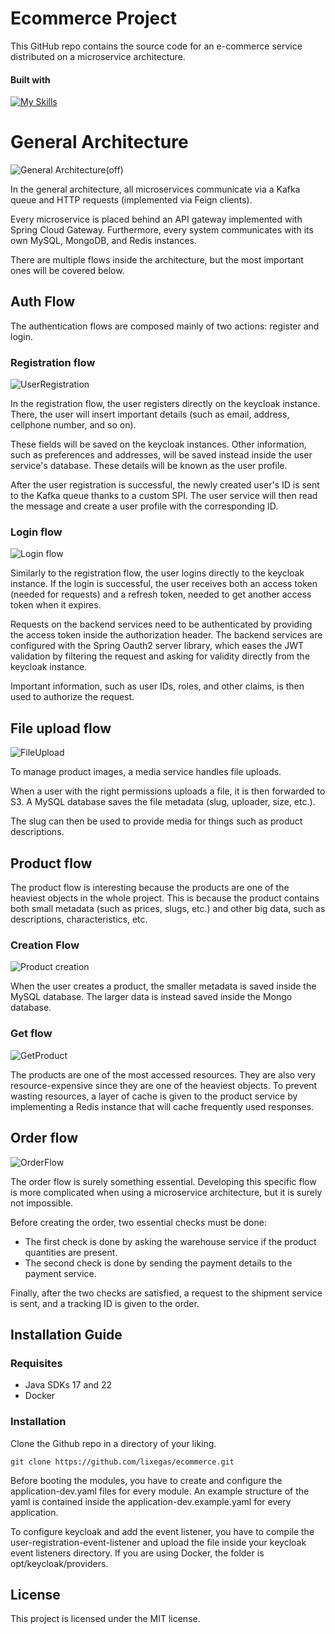 # Ecommerce Project
This GitHub repo contains the source code for an e-commerce service distributed on a microservice architecture.
#### Built with 
[![My Skills](https://skillicons.dev/icons?i=java,spring,kafka,mysql,mongodb,redis,aws,docker&theme=light)](https://skillicons.dev)

# General Architecture
![General Architecture(off)](https://github.com/user-attachments/assets/10dd0181-6339-454f-af21-1a518068072e)

In the general architecture, all microservices communicate via a Kafka queue and HTTP requests (implemented via Feign clients). 

Every microservice is placed behind an API gateway implemented with Spring Cloud Gateway. Furthermore, every system communicates with its own MySQL, MongoDB, and Redis instances. 

There are multiple flows inside the architecture, but the most important ones will be covered below.

## Auth Flow
The authentication flows are composed mainly of two actions: register and login.

### Registration flow
![UserRegistration](https://github.com/user-attachments/assets/6446c3f9-6e3b-44dc-85fb-78a5ac2e62de)

In the registration flow, the user registers directly on the keycloak instance. There, the user will insert important details (such as email, address, cellphone number, and so on). 

These fields will be saved on the keycloak instances. Other information, such as preferences and addresses, will be saved instead inside the user service's database. These details will be known as the user profile.

After the user registration is successful, the newly created user's ID is sent to the Kafka queue thanks to a custom SPI. The user service will then read the message and create a user profile with the corresponding ID.

### Login flow
![Login flow](https://github.com/user-attachments/assets/43946f5e-8a1e-4a65-821b-ea60d86c5662)

Similarly to the registration flow, the user logins directly to the keycloak instance. If the login is successful, the user receives both an access token (needed for requests) and a refresh token, needed to get another access token when it expires.

Requests on the backend services need to be authenticated by providing the access token inside the authorization header. The backend services are configured with the Spring Oauth2 server library, which eases the JWT validation by filtering the request and asking for validity directly from the keycloak instance.

Important information, such as user IDs, roles, and other claims, is then used to authorize the request.

## File upload flow
![FileUpload](https://github.com/user-attachments/assets/4b372ba0-bde0-4506-9201-a769012ec683)

To manage product images, a media service handles file uploads.

When a user with the right permissions uploads a file, it is then forwarded to S3. A MySQL database saves the file metadata (slug, uploader, size, etc.).

The slug can then be used to provide media for things such as product descriptions.
## Product flow
The product flow is interesting because the products are one of the heaviest objects in the whole project. This is because the product contains both small metadata (such as prices, slugs, etc.) and other big data, such as descriptions, characteristics, etc.

### Creation Flow
![Product creation](https://github.com/user-attachments/assets/8c114934-d672-4ec2-b6c8-e94d60e7723a)

When the user creates a product, the smaller metadata is saved inside the MySQL database. The larger data is instead saved inside the Mongo database.

### Get flow
![GetProduct](https://github.com/user-attachments/assets/646ad0ba-997e-4c83-be3f-5c257df1fb29)

The products are one of the most accessed resources. They are also very resource-expensive since they are one of the heaviest objects. To prevent wasting resources, a layer of cache is given to the product service by implementing a Redis instance that will cache frequently used responses.

## Order flow
![OrderFlow](https://github.com/user-attachments/assets/722cefd1-0fda-41d6-9382-edca3a5eaa75)

The order flow is surely something essential. Developing this specific flow is more complicated when using a microservice architecture, but it is surely not impossible.

Before creating the order, two essential checks must be done:
- The first check is done by asking the warehouse service if the product quantities are present.
- The second check is done by sending the payment details to the payment service.

Finally, after the two checks are satisfied, a request to the shipment service is sent, and a tracking ID is given to the order.

## Installation Guide
### Requisites
- Java SDKs 17 and 22
- Docker
### Installation
Clone the Github repo in a directory of your liking.
```
git clone https://github.com/lixegas/ecommerce.git
```

Before booting the modules, you have to create and configure the application-dev.yaml files for every module. An example structure of the yaml is contained inside the application-dev.example.yaml for every application.

To configure keycloak and add the event listener, you have to compile the user-registration-event-listener and upload the file inside your keycloak event listeners directory. If you are using Docker, the folder is opt/keycloak/providers.

## License
This project is licensed under the MIT license.
